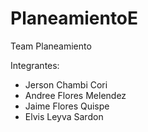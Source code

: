 # PlaneamientoE
Team Planeamiento

Integrantes:
- Jerson Chambi Cori
- Andree Flores Melendez
- Jaime Flores Quispe
- Elvis Leyva Sardon